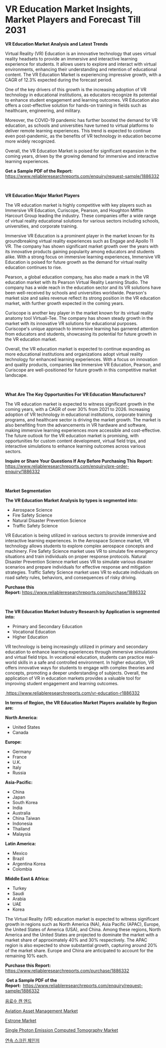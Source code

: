 <p><h1>VR Education Market Insights, Market Players and Forecast Till 2031</h1></p><p><strong>VR Education Market Analysis and Latest Trends</strong></p>
<p><p>Virtual Reality (VR) Education is an innovative technology that uses virtual reality headsets to provide an immersive and interactive learning experience for students. It allows users to explore and interact with virtual environments, enhancing their understanding and retention of educational content. The VR Education Market is experiencing impressive growth, with a CAGR of 12.3% expected during the forecast period.</p><p>One of the key drivers of this growth is the increasing adoption of VR technology in educational institutions, as educators recognize its potential to enhance student engagement and learning outcomes. VR Education also offers a cost-effective solution for hands-on training in fields such as healthcare, engineering, and military.</p><p>Moreover, the COVID-19 pandemic has further boosted the demand for VR education, as schools and universities have turned to virtual platforms to deliver remote learning experiences. This trend is expected to continue even post-pandemic, as the benefits of VR technology in education become more widely recognized.</p><p>Overall, the VR Education Market is poised for significant expansion in the coming years, driven by the growing demand for immersive and interactive learning experiences.</p></p>
<p><strong>Get a Sample PDF of the Report:&nbsp;</strong> <a href="https://www.reliableresearchreports.com/enquiry/request-sample/1886332">https://www.reliableresearchreports.com/enquiry/request-sample/1886332</a></p>
<p>&nbsp;</p>
<p><strong>VR Education Major Market Players</strong></p>
<p><p>The VR education market is highly competitive with key players such as Immersive VR Education, Curiscope, Pearson, and Houghton Mifflin Harcourt Group leading the industry. These companies offer a wide range of virtual reality educational solutions for various sectors including schools, universities, and corporate training.</p><p>Immersive VR Education is a prominent player in the market known for its groundbreaking virtual reality experiences such as Engage and Apollo 11 VR. The company has shown significant market growth over the years with its innovative products gaining popularity among educators and students alike. With a strong focus on immersive learning experiences, Immersive VR Education is poised for future growth as the demand for virtual reality education continues to rise.</p><p>Pearson, a global education company, has also made a mark in the VR education market with its Pearson Virtual Reality Learning Studio. The company has a wide reach in the education sector and its VR solutions have been well-received by schools and universities worldwide. Pearson's market size and sales revenue reflect its strong position in the VR education market, with further growth expected in the coming years.</p><p>Curiscope is another key player in the market known for its virtual reality anatomy tool Virtuali-Tee. The company has shown steady growth in the market with its innovative VR solutions for educational purposes. Curiscope's unique approach to immersive learning has garnered attention from educators and students, showcasing its potential for future growth in the VR education market.</p><p>Overall, the VR education market is expected to continue expanding as more educational institutions and organizations adopt virtual reality technology for enhanced learning experiences. With a focus on innovation and quality products, companies like Immersive VR Education, Pearson, and Curiscope are well-positioned for future growth in this competitive market landscape.</p></p>
<p>&nbsp;</p>
<p><strong>What Are The Key Opportunities For VR Education Manufacturers?</strong></p>
<p><p>The VR education market is expected to witness significant growth in the coming years, with a CAGR of over 30% from 2021 to 2026. Increasing adoption of VR technology in educational institutions, corporate training programs, and healthcare sector is driving the market growth. The market is also benefiting from the advancements in VR hardware and software, making immersive learning experiences more accessible and cost-effective. The future outlook for the VR education market is promising, with opportunities for custom content development, virtual field trips, and interactive simulations to enhance learning outcomes across various sectors.</p></p>
<p><strong>Inquire or Share Your Questions If Any Before Purchasing This Report:</strong> <a href="https://www.reliableresearchreports.com/enquiry/pre-order-enquiry/1886332">https://www.reliableresearchreports.com/enquiry/pre-order-enquiry/1886332</a></p>
<p>&nbsp;</p>
<p><strong>Market Segmentation</strong></p>
<p><strong>The VR Education Market Analysis by types is segmented into:</strong></p>
<p><ul><li>Aerospace Science</li><li>Fire Safety Science</li><li>Natural Disaster Prevention Science</li><li>Traffic Safety Science</li></ul></p>
<p><p>VR Education is being utilized in various sectors to provide immersive and interactive learning experiences. In the Aerospace Science market, VR technology allows students to explore complex aerospace concepts and machinery. Fire Safety Science market uses VR to simulate fire emergency situations and train individuals on proper response protocols. Natural Disaster Prevention Science market uses VR to simulate various disaster scenarios and prepare individuals for effective response and mitigation strategies. Traffic Safety Science market uses VR to educate individuals on road safety rules, behaviors, and consequences of risky driving.</p></p>
<p><strong>Purchase this Report:&nbsp;</strong><a href="https://www.reliableresearchreports.com/purchase/1886332">https://www.reliableresearchreports.com/purchase/1886332</a></p>
<p>&nbsp;</p>
<p><strong>The VR Education Market Industry Research by Application is segmented into:</strong></p>
<p><ul><li>Primary and Secondary Education</li><li>Vocational Education</li><li>Higher Education</li></ul></p>
<p><p>VR technology is being increasingly utilized in primary and secondary education to enhance learning experiences through immersive simulations and virtual field trips. In vocational education, students can practice real-world skills in a safe and controlled environment. In higher education, VR offers innovative ways for students to engage with complex theories and concepts, promoting a deeper understanding of subjects. Overall, the application of VR in education markets provides a valuable tool for improving student engagement and learning outcomes.</p></p>
<p><a href="https://www.reliableresearchreports.com/vr-education-r1886332">&nbsp;https://www.reliableresearchreports.com/vr-education-r1886332</a></p>
<p><strong>In terms of Region, the VR Education Market Players available by Region are:</strong></p>
<p>
    <p> <strong> North America: </strong>
        <ul>
            <li>United States</li>
            <li>Canada</li>
        </ul>
        </p> 
    <p> <strong> Europe: </strong>
        <ul>
            <li>Germany</li>
            <li>France</li>
            <li>U.K.</li>
            <li>Italy</li>
            <li>Russia</li>
        </ul>
        </p> 
    <p> <strong> Asia-Pacific: </strong>
        <ul>
            <li>China</li>
            <li>Japan</li>
            <li>South Korea</li>
            <li>India</li>
            <li>Australia</li>
            <li>China Taiwan</li>
            <li>Indonesia</li>
            <li>Thailand</li>
            <li>Malaysia</li>
        </ul>
        </p> 
    <p> <strong> Latin America: </strong>
        <ul>
            <li>Mexico</li>
            <li>Brazil</li>
            <li>Argentina Korea</li>
            <li>Colombia</li>
        </ul>
        </p> 
    <p> <strong> Middle East & Africa: </strong>
        <ul>
            <li>Turkey</li>
            <li>Saudi</li>
            <li>Arabia</li>
            <li>UAE</li>
            <li>Korea</li>
        </ul>
    </p>
    </p>
<p><p>The Virtual Reality (VR) education market is expected to witness significant growth in regions such as North America (NA), Asia Pacific (APAC), Europe, the United States of America (USA), and China. Among these regions, North America and the United States are projected to dominate the market with a market share of approximately 40% and 30% respectively. The APAC region is also expected to show substantial growth, capturing around 20% of the market share. Europe and China are anticipated to account for the remaining 10% each.</p></p>
<p><strong>Purchase this Report: </strong><a href="https://www.reliableresearchreports.com/purchase/1886332">https://www.reliableresearchreports.com/purchase/1886332</a></p>
<p>&nbsp;<strong>Get a Sample PDF of the Report:&nbsp;&nbsp;</strong><a href="https://www.reliableresearchreports.com/enquiry/request-sample/1886332">https://www.reliableresearchreports.com/enquiry/request-sample/1886332</a></p>
<p><strong></strong></p>
<p><p><a href="https://medium.com/@josefarice/%EC%9D%8C%EB%A3%8C-%EC%BA%94-%EB%9A%9C%EA%BB%91-%EC%8B%9C%EC%9E%A5-%EB%B6%84%EC%84%9D-%EA%B8%80%EB%A1%9C%EB%B2%8C-%EC%82%B0%EC%97%85-%EC%A0%84%EB%A7%9D-%EB%B0%8F-%EC%98%88%EC%B8%A1-2024%EB%85%84-2031%EB%85%84-b8b58cd50d30">음료수 캔 엔드</a></p><p><a href="https://github.com/yemakinde/Market-Research-Report-List-2/blob/main/aviation-asset-management-market.md">Aviation Asset Management Market</a></p><p><a href="https://www.linkedin.com/pulse/estrone-market-trends-analysis-forecasted-period-2024-2031-imarkete-orfzf?trackingId=P0cgLNVID4fkk%2BC74VNQTw%3D%3D">Estrone Market</a></p><p><a href="https://github.com/Alonsoolds3wq1d81czn8rbol/Market-Research-Report-List-2/blob/main/single-photon-emission-computed-tomography-market.md">Single Photon Emission Computed Tomography Market</a></p><p><a href="https://github.com/TitusBoyer1/Market-Research-Report-List-1/blob/main/802806559507.md">연속 스크린 체인저</a></p></p>